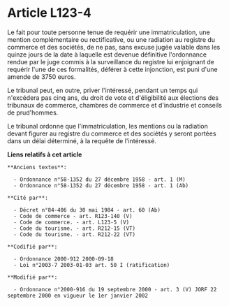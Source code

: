 # Article L123-4

Le fait pour toute personne tenue de requérir une immatriculation, une mention complémentaire ou rectificative, ou une
radiation au registre du commerce et des sociétés, de ne pas, sans excuse jugée valable dans les quinze jours de la date à
laquelle est devenue définitive l'ordonnance rendue par le juge commis à la surveillance du registre lui enjoignant de
requérir l'une de ces formalités, déférer à cette injonction, est puni d'une amende de 3750 euros.

Le tribunal peut, en outre, priver l'intéressé, pendant un temps qui n'excédera pas cinq ans, du droit de vote et
d'éligibilité aux élections des tribunaux de commerce, chambres de commerce et d'industrie et conseils de prud'hommes.

Le tribunal ordonne que l'immatriculation, les mentions ou la radiation devant figurer au registre du commerce et des
sociétés y seront portées dans un délai déterminé, à la requête de l'intéressé.

**Liens relatifs à cet article**

	**Anciens textes**:

	  - Ordonnance n°58-1352 du 27 décembre 1958 - art. 1 (M)
	  - Ordonnance n°58-1352 du 27 décembre 1958 - art. 1 (Ab)

	**Cité par**:

	  - Décret n°84-406 du 30 mai 1984 - art. 60 (Ab)
	  - Code de commerce - art. R123-140 (V)
	  - Code de commerce. - art. L123-5 (V)
	  - Code du tourisme. - art. R212-15 (VT)
	  - Code du tourisme. - art. R212-22 (VT)

	**Codifié par**:

	  - Ordonnance 2000-912 2000-09-18
	  - Loi n°2003-7 2003-01-03 art. 50 I (ratification)

	**Modifié par**:

	  - Ordonnance n°2000-916 du 19 septembre 2000 - art. 3 (V) JORF 22 septembre 2000 en vigueur le 1er janvier 2002

